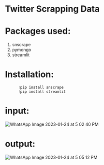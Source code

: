 # Twitter Scrapping Data  

# Packages used:

1. snscrape
2. pymongo
3. streamlit

# Installation:

          !pip install snscrape
          !pip install streamlit

# input:


![WhatsApp Image 2023-01-24 at 5 02 40 PM](https://user-images.githubusercontent.com/119521239/214282163-6fd17daf-10c8-4e81-8527-6f950e7a2e94.jpeg)

# output:

![WhatsApp Image 2023-01-24 at 5 05 12 PM](https://user-images.githubusercontent.com/119521239/214282168-55c99209-61ac-4862-9035-93d78a40b202.jpeg)


